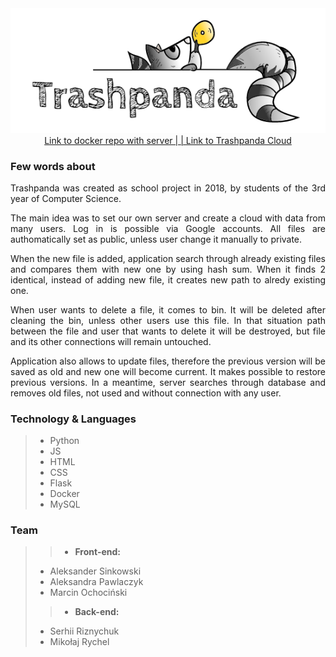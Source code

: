 <div align="center">
<img src="https://raw.githubusercontent.com/Morfeu5z/Trashpanda-Cloud/version/static/pic/trashpanda.PNG"><br>
<a href="https://hub.docker.com/r/risernx/trashpanda">Link to docker repo with server | </a>
<a href="http://trashpanda.pwsz.nysa.pl">| Link to Trashpanda Cloud</a>
</div>

### Few words about
<div align="justify">
<p>Trashpanda was created as school project in 2018, by students of the 3rd year of Computer Science.
<p>The main idea was to set our own server and create a cloud with data from many users. Log in is possible via Google accounts. All files are authomatically set as public, unless user change it manually to private.
<p>When the new file is added, application search through already existing files and compares them with new one by using hash sum. When it finds 2 identical, instead of adding new file, it creates new path to alredy existing one.
<p>When user wants to delete a file, it comes to bin. It will be deleted after cleaning the bin, unless other users use this file. In that situation path between the file and user that wants to delete it will be destroyed, but file and its other connections will remain untouched.
<p>Application also allows to update files, therefore the previous version will be saved as old and new one will become current. It makes possible to restore previous versions. In a meantime, server searches through database and removes old files, not used and without connection with any user.
</div>

### Technology & Languages
>* Python
>* JS
>* HTML
>* CSS
>* Flask
>* Docker
>* MySQL

### Team
>>* __Front-end:__
>* Aleksander Sinkowski
>* Aleksandra Pawlaczyk
>* Marcin Ochociński
>>* __Back-end:__
>* Serhii Riznychuk
>* Mikołaj Rychel
